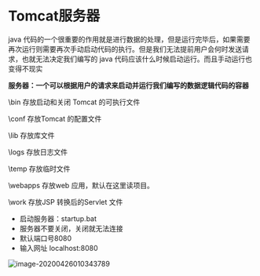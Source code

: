 # Tomcat服务器

java 代码的一个很重要的作用就是进行数据的处理，但是运行完毕后，如果需要再次运行则需要再次手动启动代码的执行。但是我们无法提前用户会何时发送请求，也就无法决定我们编写的 java 代码应该什么时候启动运行。而且手动运行也变得不现实



**服务器：一个可以根据用户的请求来启动并运行我们编写的数据逻辑代码的容器**



\bin 存放启动和关闭 Tomcat 的可执行文件

\conf 存放Tomcat 的配置文件

\lib 存放库文件

\logs 存放日志文件

\temp 存放临时文件

\webapps 存放web 应用，默认在这里读项目。

\work 存放JSP 转换后的Servlet 文件



- 启动服务器：startup.bat
- 服务器不要关闭，关闭就无法连接
- 默认端口号8080
- 输入网址 localhost:8080



![image-20200426010343789](C:\Users\Karse\AppData\Roaming\Typora\typora-user-images\image-20200426010343789.png)

